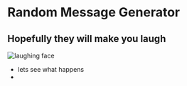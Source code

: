 # Random Message Generator

## Hopefully they will make you laugh

![laughing face](https://images.unsplash.com/vector-1739803316215-6edf1a5b09c9?w=900&auto=format&fit=crop&q=60&ixlib=rb-4.0.3&ixid=M3wxMjA3fDB8MHxzZWFyY2h8MXx8aGFwcHklMjBmYWNlfGVufDB8fDB8fHww
)

- lets see what happens
- 